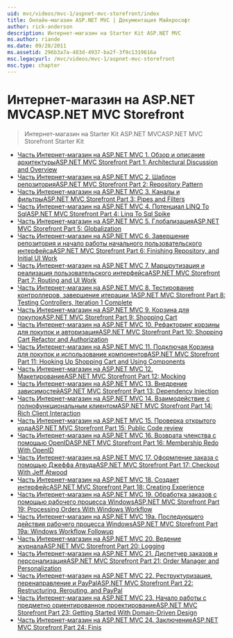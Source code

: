 ```yaml
---
uid: mvc/videos/mvc-1/aspnet-mvc-storefront/index
title: Онлайн-магазин ASP.NET MVC | Документация Майкрософт
author: rick-anderson
description: Интернет-магазин на Starter Kit ASP.NET MVC
ms.author: riande
ms.date: 09/28/2011
ms.assetid: 296b3a7a-483d-4937-ba2f-3f9c1319616a
msc.legacyurl: /mvc/videos/mvc-1/aspnet-mvc-storefront
msc.type: chapter
---
```

<a name="aspnet-mvc-storefront"></a><span data-ttu-id="71c6f-103">Интернет-магазин на ASP.NET MVC</span><span class="sxs-lookup"><span data-stu-id="71c6f-103">ASP.NET MVC Storefront</span></span>
====================
> <span data-ttu-id="71c6f-104">Интернет-магазин на Starter Kit ASP.NET MVC</span><span class="sxs-lookup"><span data-stu-id="71c6f-104">ASP.NET MVC Storefront Starter Kit</span></span>


- [<span data-ttu-id="71c6f-105">Часть Интернет-магазин на ASP.NET MVC 1. Обзор и описание архитектуры</span><span class="sxs-lookup"><span data-stu-id="71c6f-105">ASP.NET MVC Storefront Part 1: Architectural Discussion and Overview</span></span>](aspnet-mvc-storefront-part-1-architectural-discussion-and-overview.md)
- [<span data-ttu-id="71c6f-106">Часть Интернет-магазин на ASP.NET MVC 2. Шаблон репозитория</span><span class="sxs-lookup"><span data-stu-id="71c6f-106">ASP.NET MVC Storefront Part 2: Repository Pattern</span></span>](aspnet-mvc-storefront-part-2-the-repository-pattern.md)
- [<span data-ttu-id="71c6f-107">Часть Интернет-магазин на ASP.NET MVC 3. Каналы и фильтры</span><span class="sxs-lookup"><span data-stu-id="71c6f-107">ASP.NET MVC Storefront Part 3: Pipes and Filters</span></span>](aspnet-mvc-storefront-part-3-pipes-and-filters.md)
- [<span data-ttu-id="71c6f-108">Часть Интернет-магазин на ASP.NET MVC 4. Потенциал LINQ To Sql</span><span class="sxs-lookup"><span data-stu-id="71c6f-108">ASP.NET MVC Storefront Part 4: Linq To Sql Spike</span></span>](aspnet-mvc-storefront-part-4-linq-to-sql-spike.md)
- [<span data-ttu-id="71c6f-109">Часть Интернет-магазин на ASP.NET MVC 5. Глобализация</span><span class="sxs-lookup"><span data-stu-id="71c6f-109">ASP.NET MVC Storefront Part 5: Globalization</span></span>](aspnet-mvc-storefront-part-5-globalization.md)
- [<span data-ttu-id="71c6f-110">Часть Интернет-магазин на ASP.NET MVC 6. Завершение репозитория и начало работы начального пользовательского интерфейса</span><span class="sxs-lookup"><span data-stu-id="71c6f-110">ASP.NET MVC Storefront Part 6: Finishing Repository, and Initial UI Work</span></span>](aspnet-mvc-storefront-part-6-finishing-the-repository-and-initial-ui-work.md)
- [<span data-ttu-id="71c6f-111">Часть Интернет-магазин на ASP.NET MVC 7. Маршрутизация и реализация пользовательского интерфейса</span><span class="sxs-lookup"><span data-stu-id="71c6f-111">ASP.NET MVC Storefront Part 7: Routing and UI Work</span></span>](aspnet-mvc-storefront-part-7-routing-and-ui-work.md)
- [<span data-ttu-id="71c6f-112">Часть Интернет-магазин на ASP.NET MVC 8. Тестирование контроллеров, завершение итерации 1</span><span class="sxs-lookup"><span data-stu-id="71c6f-112">ASP.NET MVC Storefront Part 8: Testing Controllers, Iteration 1 Complete</span></span>](aspnet-mvc-storefront-part-8-testing-controllers-iteration-1-complete.md)
- [<span data-ttu-id="71c6f-113">Часть Интернет-магазин на ASP.NET MVC 9. Корзина для покупок</span><span class="sxs-lookup"><span data-stu-id="71c6f-113">ASP.NET MVC Storefront Part 9: Shopping Cart</span></span>](aspnet-mvc-storefront-part-9-the-shopping-cart.md)
- [<span data-ttu-id="71c6f-114">Часть Интернет-магазин на ASP.NET MVC 10. Рефакторинг корзины для покупок и авторизация</span><span class="sxs-lookup"><span data-stu-id="71c6f-114">ASP.NET MVC Storefront Part 10: Shopping Cart Refactor and Authorization</span></span>](aspnet-mvc-storefront-part-10-shopping-cart-refactor-and-authorization.md)
- [<span data-ttu-id="71c6f-115">Часть Интернет-магазин на ASP.NET MVC 11. Подключая Корзина для покупок и использование компонентов</span><span class="sxs-lookup"><span data-stu-id="71c6f-115">ASP.NET MVC Storefront Part 11: Hooking Up Shopping Cart and Using Components</span></span>](aspnet-mvc-storefront-part-11-hooking-up-the-shopping-cart-and-using-components.md)
- [<span data-ttu-id="71c6f-116">Часть Интернет-магазин на ASP.NET MVC 12. Макетирование</span><span class="sxs-lookup"><span data-stu-id="71c6f-116">ASP.NET MVC Storefront Part 12: Mocking</span></span>](aspnet-mvc-storefront-part-12-mocking.md)
- [<span data-ttu-id="71c6f-117">Часть Интернет-магазин на ASP.NET MVC 13. Внедрение зависимостей</span><span class="sxs-lookup"><span data-stu-id="71c6f-117">ASP.NET MVC Storefront Part 13: Dependency Injection</span></span>](aspnet-mvc-storefront-part-13-dependency-injection.md)
- [<span data-ttu-id="71c6f-118">Часть Интернет-магазин на ASP.NET MVC 14. Взаимодействие с полнофункциональным клиентом</span><span class="sxs-lookup"><span data-stu-id="71c6f-118">ASP.NET MVC Storefront Part 14: Rich Client Interaction</span></span>](aspnet-mvc-storefront-part-14-rich-client-interaction.md)
- [<span data-ttu-id="71c6f-119">Часть Интернет-магазин на ASP.NET MVC 15. Проверка открытого кода</span><span class="sxs-lookup"><span data-stu-id="71c6f-119">ASP.NET MVC Storefront Part 15: Public Code review</span></span>](aspnet-mvc-storefront-part-15-public-code-review.md)
- [<span data-ttu-id="71c6f-120">Часть Интернет-магазин на ASP.NET MVC 16. Возврата членства с помощью OpenID</span><span class="sxs-lookup"><span data-stu-id="71c6f-120">ASP.NET MVC Storefront Part 16: Membership Redo With OpenID</span></span>](aspnet-mvc-storefront-part-16-membership-redo-with-openid.md)
- [<span data-ttu-id="71c6f-121">Часть Интернет-магазин на ASP.NET MVC 17. Оформление заказа с помощью Джеффа Атвуда</span><span class="sxs-lookup"><span data-stu-id="71c6f-121">ASP.NET MVC Storefront Part 17: Checkout With Jeff Atwood</span></span>](aspnet-mvc-storefront-part-17-checkout-with-jeff-atwood.md)
- [<span data-ttu-id="71c6f-122">Часть Интернет-магазин на ASP.NET MVC 18. Создает интерфейс</span><span class="sxs-lookup"><span data-stu-id="71c6f-122">ASP.NET MVC Storefront Part 18: Creating Experience</span></span>](aspnet-mvc-storefront-part-18-creating-an-experience.md)
- [<span data-ttu-id="71c6f-123">Часть Интернет-магазин на ASP.NET MVC 19. Обработка заказов с помощью рабочего процесса Windows</span><span class="sxs-lookup"><span data-stu-id="71c6f-123">ASP.NET MVC Storefront Part 19: Processing Orders With Windows Workflow</span></span>](aspnet-mvc-storefront-part-19-processing-orders-with-windows-workflow.md)
- [<span data-ttu-id="71c6f-124">Часть Интернет-магазин на ASP.NET MVC 19a. Последующего действия рабочего процесса Windows</span><span class="sxs-lookup"><span data-stu-id="71c6f-124">ASP.NET MVC Storefront Part 19a: Windows Workflow Followup</span></span>](aspnet-mvc-storefront-part-19a-windows-workflow-followup.md)
- [<span data-ttu-id="71c6f-125">Часть Интернет-магазин на ASP.NET MVC 20. Ведение журнала</span><span class="sxs-lookup"><span data-stu-id="71c6f-125">ASP.NET MVC Storefront Part 20: Logging</span></span>](aspnet-mvc-storefront-part-20-logging.md)
- [<span data-ttu-id="71c6f-126">Часть Интернет-магазин на ASP.NET MVC 21. Диспетчер заказов и персонализация</span><span class="sxs-lookup"><span data-stu-id="71c6f-126">ASP.NET MVC Storefront Part 21: Order Manager and Personalization</span></span>](aspnet-mvc-storefront-part-21-order-manager-and-personalization.md)
- [<span data-ttu-id="71c6f-127">Часть Интернет-магазин на ASP.NET MVC 22. Реструктуризация, перенаправление и PayPal</span><span class="sxs-lookup"><span data-stu-id="71c6f-127">ASP.NET MVC Storefront Part 22: Restructuring, Rerouting, and PayPal</span></span>](aspnet-mvc-storefront-part-22-restructuring-rerouting-and-paypal.md)
- [<span data-ttu-id="71c6f-128">Часть Интернет-магазин на ASP.NET MVC 23. Начало работы с предметно ориентированное проектирование</span><span class="sxs-lookup"><span data-stu-id="71c6f-128">ASP.NET MVC Storefront Part 23: Getting Started With Domain-Driven Design</span></span>](aspnet-mvc-storefront-part-23-getting-started-with-domain-driven-design.md)
- [<span data-ttu-id="71c6f-129">Часть Интернет-магазин на ASP.NET MVC 24. Заключение</span><span class="sxs-lookup"><span data-stu-id="71c6f-129">ASP.NET MVC Storefront Part 24: Finis</span></span>](aspnet-mvc-storefront-part-24-finis.md)
